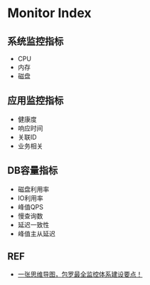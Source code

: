 # Monitor Index

## 系统监控指标

- CPU
- 内存
- 磁盘

## 应用监控指标

- 健康度
- 响应时间
- 关联ID
- 业务相关

## DB容量指标

- 磁盘利用率
- IO利用率
- 峰值QPS
- 慢查询数
- 延迟一致性
- 峰值主从延迟

## REF

- [一张思维导图，包罗最全监控体系建设要点！](https://mp.weixin.qq.com/s/1Qq-Sx18ND3aOMPsw3MbtA)